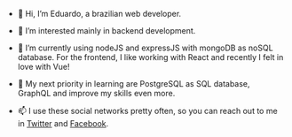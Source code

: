 - 👋 Hi, I’m Eduardo, a brazilian web developer.

- 👀 I’m interested mainly in backend development.
- 🌱 I’m currently using nodeJS and expressJS with mongoDB as noSQL database. For the frontend, I like working with React and recently I felt in love with Vue!
- 💞️ My next priority in learning are PostgreSQL as SQL database, GraphQL and improve my skills even more.

- 📫 I use these social networks pretty often, so you can reach out to me in [Twitter](https://twitter.com/Eduardod_Araujo) and [Facebook](https://www.facebook.com/eduduu).
